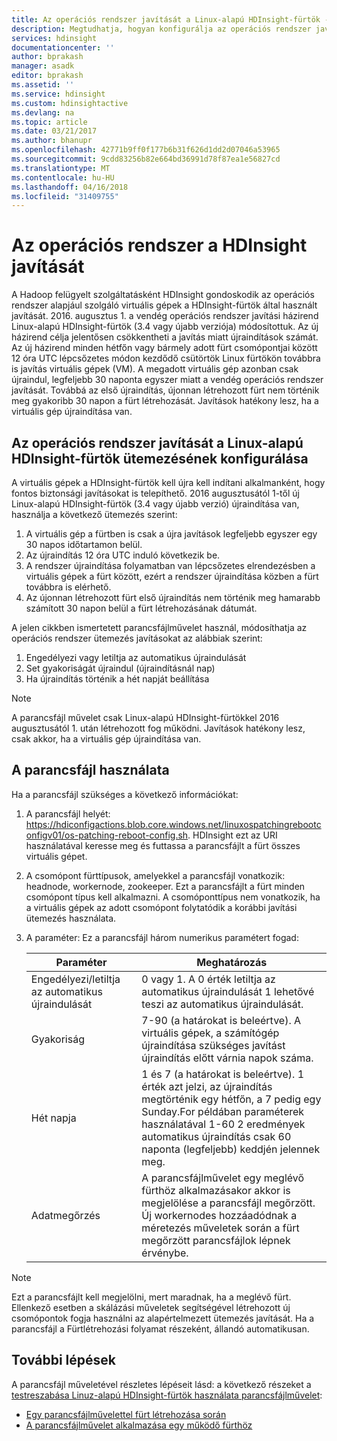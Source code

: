 ```yaml
---
title: Az operációs rendszer javítását a Linux-alapú HDInsight-fürtök - Azure ütemezésének konfigurálása |} Microsoft Docs
description: Megtudhatja, hogyan konfigurálja az operációs rendszer javítását a Linux-alapú HDInsight-fürtök ütemezését.
services: hdinsight
documentationcenter: ''
author: bprakash
manager: asadk
editor: bprakash
ms.assetid: ''
ms.service: hdinsight
ms.custom: hdinsightactive
ms.devlang: na
ms.topic: article
ms.date: 03/21/2017
ms.author: bhanupr
ms.openlocfilehash: 42771b9ff0f177b6b31f626d1dd2d07046a53965
ms.sourcegitcommit: 9cdd83256b82e664bd36991d78f87ea1e56827cd
ms.translationtype: MT
ms.contentlocale: hu-HU
ms.lasthandoff: 04/16/2018
ms.locfileid: "31409755"
---
```

# <a name="os-patching-for-hdinsight"></a>Az operációs rendszer a HDInsight javítását 
A Hadoop felügyelt szolgáltatásként HDInsight gondoskodik az operációs rendszer alapjául szolgáló virtuális gépek a HDInsight-fürtök által használt javítását. 2016. augusztus 1. a vendég operációs rendszer javítási házirend Linux-alapú HDInsight-fürtök (3.4 vagy újabb verziója) módosítottuk. Az új házirend célja jelentősen csökkentheti a javítás miatt újraindítások számát. Az új házirend minden hétfőn vagy bármely adott fürt csomópontjai között 12 óra UTC lépcsőzetes módon kezdődő csütörtök Linux fürtökön továbbra is javítás virtuális gépek (VM). A megadott virtuális gép azonban csak újraindul, legfeljebb 30 naponta egyszer miatt a vendég operációs rendszer javítását. Továbbá az első újraindítás, újonnan létrehozott fürt nem történik meg gyakoribb 30 napon a fürt létrehozását. Javítások hatékony lesz, ha a virtuális gép újraindítása van.

## <a name="how-to-configure-the-os-patching-schedule-for-linux-based-hdinsight-clusters"></a>Az operációs rendszer javítását a Linux-alapú HDInsight-fürtök ütemezésének konfigurálása
A virtuális gépek a HDInsight-fürtök kell újra kell indítani alkalmanként, hogy fontos biztonsági javításokat is telepíthető. 2016 augusztusától 1-től új Linux-alapú HDInsight-fürtök (3.4 vagy újabb verzió) újraindítása van, használja a következő ütemezés szerint:

1. A virtuális gép a fürtben is csak a újra javítások legfeljebb egyszer egy 30 napos időtartamon belül.
2. Az újraindítás 12 óra UTC induló következik be.
3. A rendszer újraindítása folyamatban van lépcsőzetes elrendezésben a virtuális gépek a fürt között, ezért a rendszer újraindítása közben a fürt továbbra is elérhető.
4. Az újonnan létrehozott fürt első újraindítás nem történik meg hamarabb számított 30 napon belül a fürt létrehozásának dátumát.

A jelen cikkben ismertetett parancsfájlművelet használ, módosíthatja az operációs rendszer ütemezés javításokat az alábbiak szerint:
1. Engedélyezi vagy letiltja az automatikus újraindulását
2. Set gyakoriságát újraindul (újraindításnál nap)
3. Ha újraindítás történik a hét napját beállítása

> [!NOTE]
> A parancsfájl művelet csak Linux-alapú HDInsight-fürtökkel 2016 augusztusától 1. után létrehozott fog működni. Javítások hatékony lesz, csak akkor, ha a virtuális gép újraindítása van. 
>

## <a name="how-to-use-the-script"></a>A parancsfájl használata 

Ha a parancsfájl szükséges a következő információkat:
1. A parancsfájl helyét: https://hdiconfigactions.blob.core.windows.net/linuxospatchingrebootconfigv01/os-patching-reboot-config.sh.  HDInsight ezt az URI használatával keresse meg és futtassa a parancsfájlt a fürt összes virtuális gépet.
  
2. A csomópont fürttípusok, amelyekkel a parancsfájl vonatkozik: headnode, workernode, zookeeper. Ezt a parancsfájlt a fürt minden csomópont típus kell alkalmazni. A csomóponttípus nem vonatkozik, ha a virtuális gépek az adott csomópont folytatódik a korábbi javítási ütemezés használata.


3.  A paraméter: Ez a parancsfájl három numerikus paramétert fogad:

    | Paraméter | Meghatározás |
    | --- | --- |
    | Engedélyezi/letiltja az automatikus újraindulását |0 vagy 1. A 0 érték letiltja az automatikus újraindulását 1 lehetővé teszi az automatikus újraindulását. |
    | Gyakoriság |7-90 (a határokat is beleértve). A virtuális gépek, a számítógép újraindítása szükséges javítást újraindítás előtt várnia napok száma. |
    | Hét napja |1 és 7 (a határokat is beleértve). 1 érték azt jelzi, az újraindítás megtörténik egy hétfőn, a 7 pedig egy Sunday.For példában paraméterek használatával 1-60 2 eredmények automatikus újraindítás csak 60 naponta (legfeljebb) keddjén jelennek meg. |
    | Adatmegőrzés |A parancsfájlművelet egy meglévő fürthöz alkalmazásakor akkor is megjelölése a parancsfájl megőrzött. Új workernodes hozzáadódnak a méretezés műveletek során a fürt megőrzött parancsfájlok lépnek érvénybe. |

> [!NOTE]
> Ezt a parancsfájlt kell megjelölni, mert maradnak, ha a meglévő fürt. Ellenkező esetben a skálázási műveletek segítségével létrehozott új csomópontok fogja használni az alapértelmezett ütemezés javítását.
Ha a parancsfájl a Fürtlétrehozási folyamat részeként, állandó automatikusan.
>

## <a name="next-steps"></a>További lépések

A parancsfájl műveletével részletes lépéseit lásd: a következő részeket a [testreszabása Linuz-alapú HDInsight-fürtök használata parancsfájlművelet](hdinsight-hadoop-customize-cluster-linux.md):

* [Egy parancsfájlművelettel fürt létrehozása során](hdinsight-hadoop-customize-cluster-linux.md#use-a-script-action-during-cluster-creation)
* [A parancsfájlművelet alkalmazása egy működő fürthöz](hdinsight-hadoop-customize-cluster-linux.md#apply-a-script-action-to-a-running-cluster)
